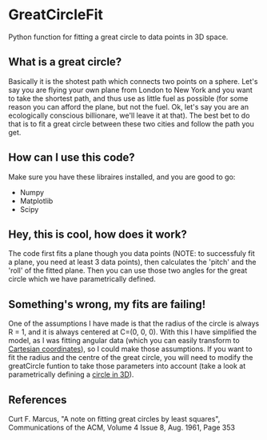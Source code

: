 # GreatCircleFit
Python function for fitting a great circle to data points in 3D space.

## What is a great circle?
Basically it is the shotest path which connects two points on a sphere. Let's say you are flying your own plane from London to New York and you want to take the shortest path, and thus use as little fuel as possible (for some reason you can afford the plane, but not the fuel. Ok, let's say you are an ecologically conscious billionare, we'll leave it at that). The best bet to do that is to fit a great circle between these two cities and follow the path you get.

## How can I use this code?
Make sure you have these libraires installed, and you are good to go:
- Numpy
- Matplotlib
- Scipy

## Hey, this is cool, how does it work?
The code first fits a plane though you data points (NOTE: to successfuly fit a plane, you need at least 3 data points), then calculates the 'pitch' and the 'roll' of the fitted plane. Then you can use those two angles for the great circle which we have parametrically defined.

## Something's wrong, my fits are failing!
One of the assumptions I have made is that the radius of the circle is always R = 1, and it is always centered at C=(0, 0, 0). With this I have simplified the model, as I was fitting angular data (which you can easily transform to [Cartesian coordinates](https://en.wikipedia.org/wiki/Spherical_coordinate_system#Cartesian_coordinates)), so I could make those assumptions. If you want to fit the radius and the centre of the great circle, you will need to modify the greatCircle funtion to take those parameters into account (take a look at parametrically defining a [circle in 3D](http://demonstrations.wolfram.com/ParametricEquationOfACircleIn3D/)).

## References
Curt F. Marcus, "A note on fitting great circles by least squares", Communications of the ACM, Volume 4 Issue 8, Aug. 1961, Page 353

